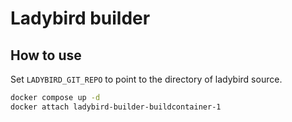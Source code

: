 # Ladybird builder

## How to use

Set `LADYBIRD_GIT_REPO` to point to the directory of ladybird source.

```sh
docker compose up -d
docker attach ladybird-builder-buildcontainer-1
```

